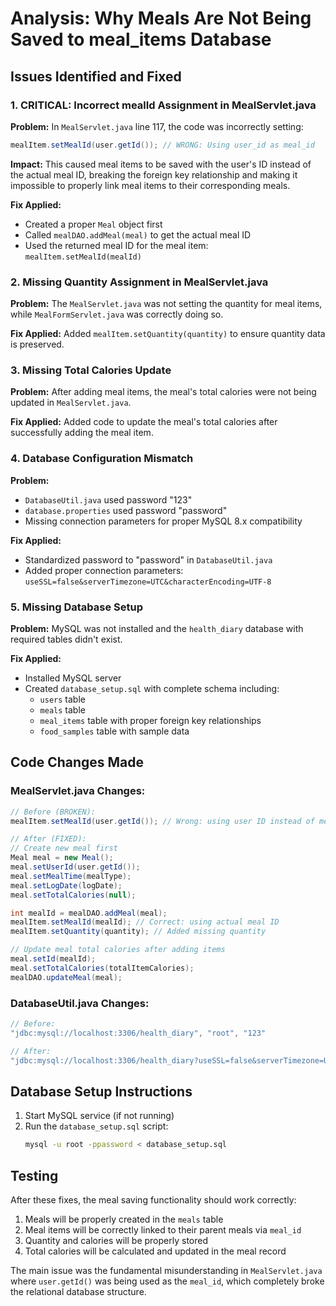 # Analysis: Why Meals Are Not Being Saved to meal_items Database

## Issues Identified and Fixed

### 1. **CRITICAL: Incorrect mealId Assignment in MealServlet.java**
**Problem:** In `MealServlet.java` line 117, the code was incorrectly setting:
```java
mealItem.setMealId(user.getId()); // WRONG: Using user_id as meal_id
```

**Impact:** This caused meal items to be saved with the user's ID instead of the actual meal ID, breaking the foreign key relationship and making it impossible to properly link meal items to their corresponding meals.

**Fix Applied:** 
- Created a proper `Meal` object first
- Called `mealDAO.addMeal(meal)` to get the actual meal ID
- Used the returned meal ID for the meal item: `mealItem.setMealId(mealId)`

### 2. **Missing Quantity Assignment in MealServlet.java**
**Problem:** The `MealServlet.java` was not setting the quantity for meal items, while `MealFormServlet.java` was correctly doing so.

**Fix Applied:** Added `mealItem.setQuantity(quantity)` to ensure quantity data is preserved.

### 3. **Missing Total Calories Update**
**Problem:** After adding meal items, the meal's total calories were not being updated in `MealServlet.java`.

**Fix Applied:** Added code to update the meal's total calories after successfully adding the meal item.

### 4. **Database Configuration Mismatch**
**Problem:** 
- `DatabaseUtil.java` used password "123"
- `database.properties` used password "password"
- Missing connection parameters for proper MySQL 8.x compatibility

**Fix Applied:** 
- Standardized password to "password" in `DatabaseUtil.java`
- Added proper connection parameters: `useSSL=false&serverTimezone=UTC&characterEncoding=UTF-8`

### 5. **Missing Database Setup**
**Problem:** MySQL was not installed and the `health_diary` database with required tables didn't exist.

**Fix Applied:** 
- Installed MySQL server
- Created `database_setup.sql` with complete schema including:
  - `users` table
  - `meals` table  
  - `meal_items` table with proper foreign key relationships
  - `food_samples` table with sample data

## Code Changes Made

### MealServlet.java Changes:
```java
// Before (BROKEN):
mealItem.setMealId(user.getId()); // Wrong: using user ID instead of meal ID

// After (FIXED):
// Create new meal first
Meal meal = new Meal();
meal.setUserId(user.getId());
meal.setMealTime(mealType);
meal.setLogDate(logDate);
meal.setTotalCalories(null);

int mealId = mealDAO.addMeal(meal);
mealItem.setMealId(mealId); // Correct: using actual meal ID
mealItem.setQuantity(quantity); // Added missing quantity

// Update meal total calories after adding items
meal.setId(mealId);
meal.setTotalCalories(totalItemCalories);
mealDAO.updateMeal(meal);
```

### DatabaseUtil.java Changes:
```java
// Before:
"jdbc:mysql://localhost:3306/health_diary", "root", "123"

// After:
"jdbc:mysql://localhost:3306/health_diary?useSSL=false&serverTimezone=UTC&characterEncoding=UTF-8", "root", "password"
```

## Database Setup Instructions

1. Start MySQL service (if not running)
2. Run the `database_setup.sql` script:
   ```bash
   mysql -u root -ppassword < database_setup.sql
   ```

## Testing

After these fixes, the meal saving functionality should work correctly:
1. Meals will be properly created in the `meals` table
2. Meal items will be correctly linked to their parent meals via `meal_id`
3. Quantity and calories will be properly stored
4. Total calories will be calculated and updated in the meal record

The main issue was the fundamental misunderstanding in `MealServlet.java` where `user.getId()` was being used as the `meal_id`, which completely broke the relational database structure.